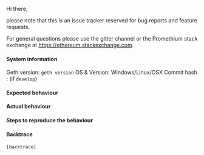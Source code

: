 Hi there,

please note that this is an issue tracker reserved for bug reports and feature requests.

For general questions please use the gitter channel or the Promethium stack exchange at https://ethereum.stackexchange.com.

#### System information

Geth version: `geth version`
OS & Version: Windows/Linux/OSX
Commit hash : (if `develop`)

#### Expected behaviour


#### Actual behaviour


#### Steps to reproduce the behaviour


#### Backtrace

````
[backtrace]
````
